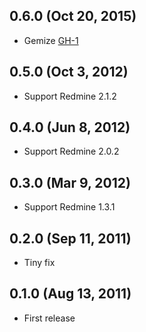 0.6.0 (Oct 20, 2015)
--------------------------------------------------------------------------------

- Gemize [GH-1](https://github.com/Tomohiro/redmine_text_format_selector/pull/1)


0.5.0 (Oct 3, 2012)
--------------------------------------------------------------------------------

- Support Redmine 2.1.2


0.4.0 (Jun 8, 2012)
--------------------------------------------------------------------------------

- Support Redmine 2.0.2


0.3.0 (Mar 9, 2012)
--------------------------------------------------------------------------------

- Support Redmine 1.3.1


0.2.0 (Sep 11, 2011)
--------------------------------------------------------------------------------

- Tiny fix


0.1.0 (Aug 13, 2011)
--------------------------------------------------------------------------------

- First release
